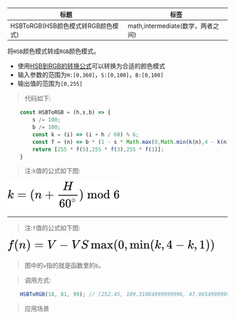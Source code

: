 |  标题   | 标签  |
|  ----  | ----  |
| HSBToRGB(HSB颜色模式转RGB颜色模式) | math,intermediate(数学，两者之间) |

将`HSB`颜色模式转成`RGB`颜色模式。

* 使用[HSB到RGB的转换公式](https://en.wikipedia.org/wiki/HSL_and_HSV#HSV_to_RGB)可以转换为合适的颜色模式
* 输入参数的范围为`H:[0,360]`，`S:[0,100]`，`B:[0,100]`
* 输出值的范围为`[0,255]`

> 代码如下:

```js
    const HSBToRGB = (h,s,b) => {
        s /= 100;
        b /= 100;
        const k = (i) => (i + h / 60) % 6;
        const f = (n) => b * (1 - s * Math.max(0,Math.min(k(n),4 - k(n),1)));
        return [255 * f(5),255 * f(3),255 * f(1)];
    }
```

> 注:`k`值的公式如下图:

![k值](../../images/1.svg)

-----------------------------
> 注:`f`值的公式如下图:

![f值](../../images/2.svg)

> 图中的`v`指的就是函数里的`b`。

> 调用方式:

```js
    HSBToRGB(18, 81, 99); // [252.45, 109.31084999999996, 47.965499999999984]    
```

> 应用场景